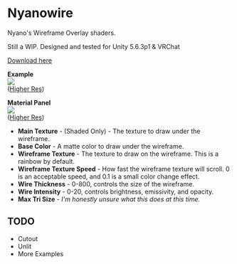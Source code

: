 # Nyanowire
Nyano's Wireframe Overlay shaders. 

Still a WIP. Designed and tested for Unity 5.6.3p1 & VRChat

[Download here](https://github.com/kayteh/Nyanowire/releases/download/v0.1/nyanowire-v0.1.unitypackage)

**Example**  
<a href="https://gfycat.com/WeirdGlaringHake" target="_blank"><img src="https://thumbs.gfycat.com/WeirdGlaringHake-size_restricted.gif" /></a>  
([Higher Res](https://gfycat.com/WeirdGlaringHake))

**Material Panel**  
<a href="https://i.imgur.com/6MmjnJB.png" target="_blank"><img src="https://i.imgur.com/6MmjnJB.png" /></a>  
([Higher Res](https://i.imgur.com/6MmjnJB.png))

- **Main Texture** - (Shaded Only) - The texture to draw under the wireframe.
- **Base Color** - A matte color to draw under the wireframe.
- **Wireframe Texture** - The texture to draw on the wireframe. This is a rainbow by default.
- **Wireframe Texture Speed** - How fast the wireframe texture will scroll. 0 is an acceptable speed, and 0.1 is a small color change effect.
- **Wire Thickness** - 0-800, controls the size of the wireframe.
- **Wire Intensity** - 0-20, controls brightness, emissivity, and opacity.
- **Max Tri Size** - *I'm honestly unsure what this does at this time.*

## TODO

- Cutout
- Unlit
- More Examples
